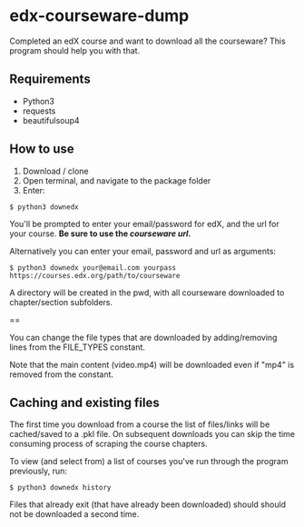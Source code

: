 # edx-courseware-dump
Completed an edX course and want to download all the courseware? This program should help you with that.

## Requirements
- Python3
- requests
- beautifulsoup4

## How to use

1. Download / clone
2. Open terminal, and navigate to the package folder
3. Enter:

```
$ python3 downedx
```

You'll be prompted to enter your email/password for edX, and the url for your course. <b>Be sure to use the *courseware url.*</b>

Alternatively you can enter your email, password and url as arguments:

```
$ python3 downedx your@email.com yourpass https://courses.edx.org/path/to/courseware
```

A directory will be created in the pwd, with all courseware downloaded to chapter/section subfolders.

==

You can change the file types that are downloaded by adding/removing lines from the FILE_TYPES constant.

Note that the main content (video.mp4) will be downloaded even if "mp4" is removed from the constant.

## Caching and existing files

The first time you download from a course the list of files/links will be cached/saved to a .pkl file. On subsequent downloads you can skip the time consuming process of scraping the course chapters.

To view (and select from) a list of courses you've run through the program previously, run:

```
$ python3 downedx history
```

Files that already exit (that have already been downloaded) should should not be downloaded a second time.

